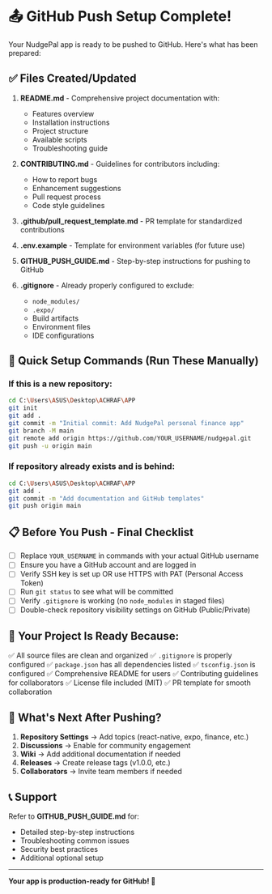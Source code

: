 # 📤 GitHub Push Setup Complete!

Your NudgePal app is ready to be pushed to GitHub. Here's what has been prepared:

## ✅ Files Created/Updated

1. **README.md** - Comprehensive project documentation with:
   - Features overview
   - Installation instructions
   - Project structure
   - Available scripts
   - Troubleshooting guide

2. **CONTRIBUTING.md** - Guidelines for contributors including:
   - How to report bugs
   - Enhancement suggestions
   - Pull request process
   - Code style guidelines

3. **.github/pull_request_template.md** - PR template for standardized contributions

4. **.env.example** - Template for environment variables (for future use)

5. **GITHUB_PUSH_GUIDE.md** - Step-by-step instructions for pushing to GitHub

6. **.gitignore** - Already properly configured to exclude:
   - `node_modules/`
   - `.expo/`
   - Build artifacts
   - Environment files
   - IDE configurations

## 🎯 Quick Setup Commands (Run These Manually)

### If this is a new repository:

```bash
cd C:\Users\ASUS\Desktop\ACHRAF\APP
git init
git add .
git commit -m "Initial commit: Add NudgePal personal finance app"
git branch -M main
git remote add origin https://github.com/YOUR_USERNAME/nudgepal.git
git push -u origin main
```

### If repository already exists and is behind:

```bash
cd C:\Users\ASUS\Desktop\ACHRAF\APP
git add .
git commit -m "Add documentation and GitHub templates"
git push origin main
```

## 📋 Before You Push - Final Checklist

- [ ] Replace `YOUR_USERNAME` in commands with your actual GitHub username
- [ ] Ensure you have a GitHub account and are logged in
- [ ] Verify SSH key is set up OR use HTTPS with PAT (Personal Access Token)
- [ ] Run `git status` to see what will be committed
- [ ] Verify `.gitignore` is working (no `node_modules` in staged files)
- [ ] Double-check repository visibility settings on GitHub (Public/Private)

## 🔧 Your Project Is Ready Because:

✅ All source files are clean and organized
✅ `.gitignore` is properly configured
✅ `package.json` has all dependencies listed
✅ `tsconfig.json` is configured
✅ Comprehensive README for users
✅ Contributing guidelines for collaborators
✅ License file included (MIT)
✅ PR template for smooth collaboration

## 🚀 What's Next After Pushing?

1. **Repository Settings** → Add topics (react-native, expo, finance, etc.)
2. **Discussions** → Enable for community engagement
3. **Wiki** → Add additional documentation if needed
4. **Releases** → Create release tags (v1.0.0, etc.)
5. **Collaborators** → Invite team members if needed

## 📞 Support

Refer to **GITHUB_PUSH_GUIDE.md** for:
- Detailed step-by-step instructions
- Troubleshooting common issues
- Security best practices
- Additional optional setup

---

**Your app is production-ready for GitHub! 🎉**

